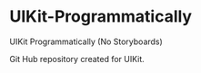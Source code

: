 # UIKit-Programmatically
UIKit Programmatically (No Storyboards)

Git Hub repository created for UIKit.
 
